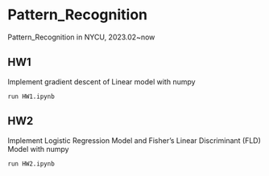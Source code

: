 # Pattern_Recognition
Pattern_Recognition in NYCU, 2023.02~now

## HW1 
Implement gradient descent of Linear model with numpy
```
run HW1.ipynb
```

## HW2
Implement Logistic Regression Model and Fisher’s Linear Discriminant (FLD) Model with numpy
```
run HW2.ipynb
```
